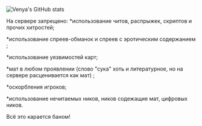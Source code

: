 ![Venya's GitHub stats](https://github-readme-stats.vercel.app/api?username=venya83&theme=radical_icons=true)

На сервере запрещено:
*использование читов, распрыжек, скриптов и прочих хитростей;

*использование спреев-обманок и спреев с эротическим содержанием ;

*использование уязвимостей карт; 

*мат в любом проявлении
(слово "сука" хоть и литературное, но на сервере расценивается как мат) ;

*оскорбления игроков; 

*использование нечитаемых ников, ников содежащие мат, цифровых ников.

Всё это карается баном!
